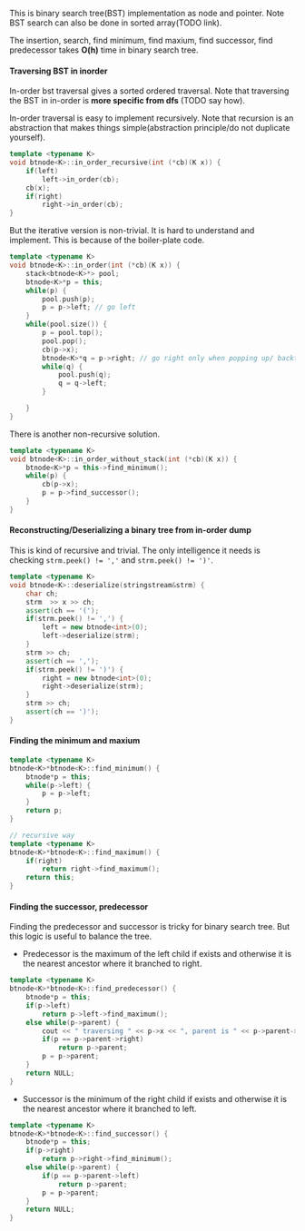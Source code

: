
This is binary search tree(BST) implementation as node and pointer. Note BST search can also be done in sorted array(TODO link).

The insertion, search, find minimum, find maxium, find successor, find predecessor takes **O(h)** time in binary search tree. 

#### Traversing BST in inorder

In-order bst traversal gives a sorted ordered traversal. Note that traversing the BST in in-order is **more specific from dfs** (TODO say how).

In-order traversal is easy to implement recursively. Note that recursion is an abstraction that makes things simple(abstraction principle/do not duplicate yourself).

```C++
template <typename K>
void btnode<K>::in_order_recursive(int (*cb)(K x)) {
	if(left)
		left->in_order(cb);
	cb(x);
	if(right)
		right->in_order(cb);
}
```

But the iterative version is non-trivial. It is hard to understand and implement. This is because of the boiler-plate code.

```C++
template <typename K>
void btnode<K>::in_order(int (*cb)(K x)) {
	stack<btnode<K>*> pool;
	btnode<K>*p = this;
	while(p) {
		pool.push(p);
		p = p->left; // go left
	}
	while(pool.size()) {
		p = pool.top();
		pool.pop();
		cb(p->x);
		btnode<K>*q = p->right; // go right only when popping up/ backtracking
		while(q) {
			pool.push(q);
			q = q->left;
		}

	}
}
```

There is another non-recursive solution.

```C++
template <typename K>
void btnode<K>::in_order_without_stack(int (*cb)(K x)) {
	btnode<K>*p = this->find_minimum();
	while(p) {
		cb(p->x);
		p = p->find_successor();
	}
}
```

#### Reconstructing/Deserializing a binary tree from in-order dump

This is kind of recursive and trivial. The only intelligence it needs is checking `strm.peek() != ','` and `strm.peek() != ')'`.
```C++
template <typename K>
void btnode<K>::deserialize(stringstream&strm) {
	char ch;
	strm  >> x >> ch;
	assert(ch == '(');
	if(strm.peek() != ',') {
		left = new btnode<int>(0);
		left->deserialize(strm);
	}
	strm >> ch;
	assert(ch == ',');
	if(strm.peek() != ')') {
		right = new btnode<int>(0);
		right->deserialize(strm);
	}
	strm >> ch;
	assert(ch == ')');
}
```

#### Finding the minimum and maxium

```C++
template <typename K>
btnode<K>*btnode<K>::find_minimum() {
	btnode*p = this;
	while(p->left) {
		p = p->left;
	}
	return p;
}

// recursive way
template <typename K>
btnode<K>*btnode<K>::find_maximum() {
	if(right)
		return right->find_maximum();
	return this;
}
```

#### Finding the successor, predecessor

Finding the predecessor and successor is tricky for binary search tree. But this logic is useful to balance the tree.

- Predecessor is the maximum of the left child if exists and otherwise it is the nearest ancestor where it branched to right.
```C++
template <typename K>
btnode<K>*btnode<K>::find_predecessor() {
	btnode*p = this;
	if(p->left)
		return p->left->find_maximum();
	else while(p->parent) {
		cout << " traversing " << p->x << ", parent is " << p->parent->x << endl;
		if(p == p->parent->right)
			return p->parent;
		p = p->parent;
	}
	return NULL;
}
```
- Successor is the minimum of the right child if exists and otherwise it is the nearest ancestor where it branched to left.
```C++
template <typename K>
btnode<K>*btnode<K>::find_successor() {
	btnode*p = this;
	if(p->right)
		return p->right->find_minimum();
	else while(p->parent) {
		if(p == p->parent->left)
			return p->parent;
		p = p->parent;
	}
	return NULL;
}
```

